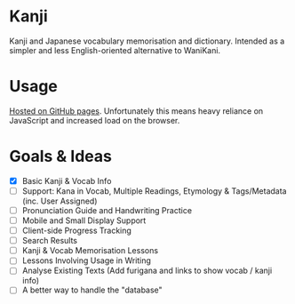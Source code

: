 # Kanji
Kanji and Japanese vocabulary memorisation and dictionary. Intended as a simpler and less English-oriented alternative to WaniKani.

# Usage
[Hosted on GitHub pages](https://portfolio.trifuse.xyz/日本語/漢字). Unfortunately this means heavy reliance on JavaScript and increased load on the browser.

# Goals & Ideas
- [x] Basic Kanji & Vocab Info
- [ ] Support: Kana in Vocab, Multiple Readings, Etymology & Tags/Metadata (inc. User Assigned)
- [ ] Pronunciation Guide and Handwriting Practice
- [ ] Mobile and Small Display Support
- [ ] Client-side Progress Tracking
- [ ] Search Results
- [ ] Kanji & Vocab Memorisation Lessons
- [ ] Lessons Involving Usage in Writing
- [ ] Analyse Existing Texts (Add furigana and links to show vocab / kanji info)
- [ ] A better way to handle the "database"